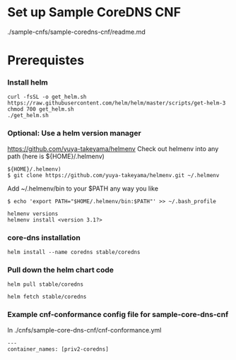 # Set up Sample CoreDNS CNF
./sample-cnfs/sample-coredns-cnf/readme.md
# Prerequistes
### Install helm
```
curl -fsSL -o get_helm.sh https://raw.githubusercontent.com/helm/helm/master/scripts/get-helm-3
chmod 700 get_helm.sh
./get_helm.sh
```
### Optional: Use a helm version manager
https://github.com/yuya-takeyama/helmenv
Check out helmenv into any path (here is ${HOME}/.helmenv)
```
${HOME}/.helmenv)
$ git clone https://github.com/yuya-takeyama/helmenv.git ~/.helmenv
```
Add ~/.helmenv/bin to your $PATH any way you like
```
$ echo 'export PATH="$HOME/.helmenv/bin:$PATH"' >> ~/.bash_profile
```
```
helmenv versions 
helmenv install <version 3.1?>
```

### core-dns installation
```
helm install --name coredns stable/coredns
```
### Pull down the helm chart code
```
helm pull stable/coredns
```
```
helm fetch stable/coredns
```
### Example cnf-conformance config file for sample-core-dns-cnf
In ./cnfs/sample-core-dns-cnf/cnf-conformance.yml
```
---
container_names: [priv2-coredns] 
```
